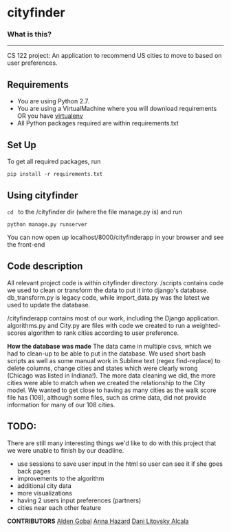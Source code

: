 cityfinder
========================

### What is this?
-------------

CS 122 project:
An application to recommend US cities to move to based on user preferences.

Requirements
-----------

* You are using Python 2.7.
* You are using a VirtualMachine where you will download requirements OR you have [virtualenv](https://pypi.python.org/pypi/virtualenv)
* All Python packages required are within requirements.txt


Set Up
---------------

To get all required packages, run
```
pip install -r requirements.txt
```

Using cityfinder
---------------

```cd ``` to the /cityfinder dir (where the file manage.py is) and run

```
python manage.py runserver
```
You can now open up localhost/8000/cityfinderapp in your browser and see the front-end

Code description
---------------
All relevant project code is within cityfinder directory.
/scripts contains code we used to clean or transform the data to put it into django's database. db_transform.py is legacy code, while import_data.py was the latest we used to update the database.

/cityfinderapp contains most of our work, including the Django application. algorithms.py and City.py are files with code we created to run a weighted-scores algorithm to rank cities according to user preference.

**How the database was made**
The data came in multiple csvs, which we had to clean-up to be able to put in the database. We used short bash scripts as well as some manual work in Sublime text (regex find-replace) to delete columns, change cities and states which were clearly wrong (Chicago was listed in Indiana!). The more data cleaning we did, the more cities were able to match when we created the relationship to the City model. We wanted to get close to having as many cities as the walk score file has (108), although some files, such as crime data, did not provide information for many of our 108 cities.

TODO:
---------------
There are still many interesting things we'd like to do with this project that we were unable to finish by our deadline.
* use sessions to save user input in the html so user can see it if she goes back pages
* improvements to the algorithm
* additional city data
* more visualizations
* having 2 users input preferences (partners)
* cities near each other feature


**CONTRIBUTORS**
[Alden Gobal](https://github.com/aldengolab)
[Anna Hazard](https://github.com/annalizhaz)
[Dani Litovsky Alcala](https://github.com/danilito19)

